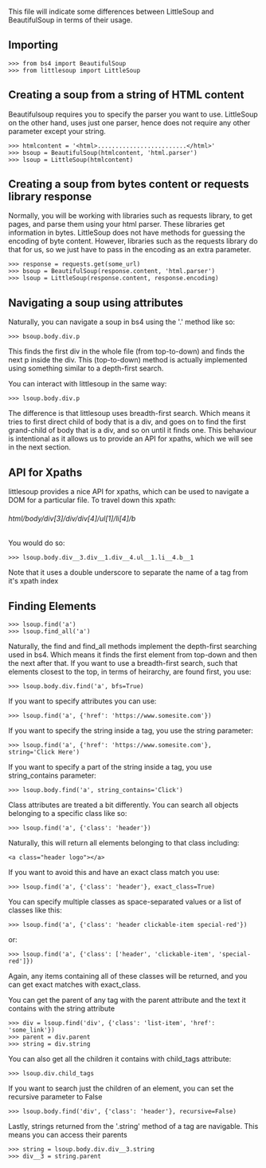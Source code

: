 This file will indicate some differences between LittleSoup and
BeautifulSoup in terms of their usage.

## Importing
```
>>> from bs4 import BeautifulSoup
>>> from littlesoup import LittleSoup

```
## Creating a soup from a string of HTML content
Beautifulsoup requires you to specify the parser you want to use. LittleSoup
on the other hand, uses just one parser, hence does not require any
other parameter except your string.

```
>>> htmlcontent = '<html>.........................</html>'
>>> bsoup = BeautifulSoup(htmlcontent, 'html.parser')
>>> lsoup = LittleSoup(htmlcontent)

```

## Creating a soup from bytes content or requests library response
Normally, you will be working with libraries such as requests library, to
get pages, and parse them using your html parser. These libraries get
information in bytes. LittleSoup does not have methods for guessing the
encoding of byte content. However, libraries such as the requests library
do that for us, so we just have to pass in the encoding as an extra
parameter.

```
>>> response = requests.get(some_url)
>>> bsoup = BeautifulSoup(response.content, 'html.parser')
>>> lsoup = LittleSoup(response.content, response.encoding)

```

## Navigating a soup using attributes
Naturally, you can navigate a soup in bs4 using the '.' method like so:

```
>>> bsoup.body.div.p

```
This finds the first div in the whole file (from top-to-down) and finds the
next p inside the div. This (top-to-down) method is actually implemented
using something similar to a depth-first search.

You can interact with littlesoup in the same way:

```
>>> lsoup.body.div.p

```
The difference is that littlesoup uses breadth-first search. Which means it
tries to first direct child of body that is a div, and goes on to find the
first grand-child of body that is a div, and so on until it finds one. This
behaviour is intentional as it allows us to provide an API for xpaths, which
we will see in the next section.


## API for Xpaths
littlesoup provides a nice API for xpaths, which can be used to navigate a
DOM for a particular file. To travel down this xpath:
###### html/body/div[3]/div/div[4]/ul[1]/li[4]/b
You would do so:

```
>>> lsoup.body.div__3.div__1.div__4.ul__1.li__4.b__1

```
Note that it uses a double underscore to separate the name of a tag from it's
xpath index


## Finding Elements
```
>>> lsoup.find('a')
>>> lsoup.find_all('a')

```
Naturally, the find and find_all methods implement the depth-first searching
used in bs4. Which means it finds the first element from top-down and then
the next after that.
If you want to use a breadth-first search, such that elements closest to the
top, in terms of heirarchy, are found first, you use:

```
>>> lsoup.body.div.find('a', bfs=True)

```
If you want to specify attributes you can use:

```
>>> lsoup.find('a', {'href': 'https://www.somesite.com'})

```
If you want to specify the string inside a tag, you use the string parameter:

```
>>> lsoup.find('a', {'href': 'https://www.somesite.com'}, string='Click Here')

```
If you want to specify a part of the string inside a tag, you use
string_contains parameter:

```
>>> lsoup.body.find('a', string_contains='Click')

```
Class attributes are treated a bit differently. You can search all objects
belonging to a specific class like so:

```
>>> lsoup.find('a', {'class': 'header'})

```
Naturally, this will return all elements belonging to that class including:
```
<a class="header logo"></a>
```
If you want to avoid this and have an exact class
match you use:

```
>>> lsoup.find('a', {'class': 'header'}, exact_class=True)

```
You can specify multiple classes as space-separated values or a list of
classes like this:

```
>>> lsoup.find('a', {'class': 'header clickable-item special-red'})

```
or:

```
>>> lsoup.find('a', {'class': ['header', 'clickable-item', 'special-red']})

```
Again, any items containing all of these classes will be returned, and you
can get exact matches with exact_class.

You can get the parent of any tag with the parent attribute and the text it
contains with the string attribute

```
>>> div = lsoup.find('div', {'class': 'list-item', 'href': 'some_link'})
>>> parent = div.parent
>>> string = div.string

```
You can also get all the children it contains with child_tags attribute:

```
>>> lsoup.div.child_tags

```
If you want to search just the children of an element, you can set the
recursive parameter to False

```
>>> lsoup.body.find('div', {'class': 'header'}, recursive=False)

```
Lastly, strings returned from the '.string' method of a tag are navigable.
This means you can access their parents

```
>>> string = lsoup.body.div.div__3.string
>>> div__3 = string.parent
```

